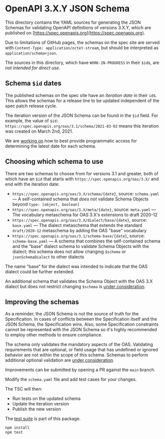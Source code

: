 # OpenAPI 3.X.Y JSON Schema

This directory contains the YAML sources for generating the JSON Schemas for validating OpenAPI definitions of versions 3.X.Y, which are published on [https://spec.openapis.org](https://spec.openapis.org).

Due to limitations of GitHub pages, the schemas on the spec site are served with `Content-Type: application/octet-stream`, but should be interpreted as `application/schema+json`.

The sources in this directory, which have `WORK-IN-PROGRESS` in their `$id`s, are _not intended for direct use_.

## Schema `$id` dates

The published schemas on the spec site have an _iteration date_ in their `id`s.
This allows the schemas for a release line to be updated independent of the spec patch release cycle.

The iteration version of the JSON Schema can be found in the `$id` field.
For example, the value of `$id: https://spec.openapis.org/oas/3.1/schema/2021-03-02` means this iteration was created on March 2nd, 2021.

We are [working on](https://github.com/OAI/OpenAPI-Specification/issues/4152) how to best provide programmatic access for determining the latest date for each schema.

## Choosing which schema to use

There are two schemas to choose from for versions 3.1 and greater, both of which have an `$id` that starts with `https://spec.openapis.org/oas/3.X/` and end with the iteration date:

* `https://spec.openapis.org/oas/3.X/schema/{date}`, source: `schema.yaml` — A self-contained schema that _does not_ validate Schema Objects beyond `type: [object, boolean]`
* `https://spec.openapis.org/oas/3.X/meta/{date}`, source: `meta.yaml` — The vocabulary metaschema for OAS 3.X's extensions to draft 2020-12
* `https://spec.openapis.org/oas/3.X/dialect/base/{date}`, source: `base.yaml` — The dialect metaschema that extends the standard `draft/2020-12` metaschema by adding the OAS "base" vocabulary
* `https://spec.openapis.org/oas/3.1/schema-base/{date}`, source: `schema-base.yaml` — A schema that combines the self-contained schema and the "base" dialect schema to validate Schema Objects with the dialect; this schema does not allow changing `$schema` or `jsonSchemaDialect` to other dialects

The name "base" for the dialect was intended to indicate that the OAS dialect could be further extended.

An additional schema that validates the Schema Object with the OAS 3.X dialect but does not restrict changing `$schema` is [under consideration](https://github.com/OAI/OpenAPI-Specification/issues/4147).

## Improving the schemas

As a reminder, the JSON Schema is not the source of truth for the Specification. In cases of conflicts between the Specification itself and the JSON Schema, the Specification wins. Also, some Specification constraints cannot be represented with the JSON Schema so it's highly recommended to employ other methods to ensure compliance.

The schema only validates the mandatory aspects of the OAS.
Validating requirements that are optional, or field usage that has undefined or ignored behavior are not within the scope of this schema.
Schemas to perform additional optional validation are [under consideration](https://github.com/OAI/OpenAPI-Specification/issues/4141).

Improvements can be submitted by opening a PR against the `main` branch.

Modify the `schema.yaml` file and add test cases for your changes.

The TSC will then:
- Run tests on the updated schema
- Update the iteration version
- Publish the new version

The [test suite](../../../tests/schema) is part of this package.

```bash
npm install
npm test
```
